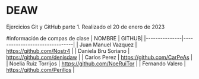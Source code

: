 # DEAW
Ejercicios Git y GitHub parte 1.
Realizado el 20 de enero de 2023

#información de compas de clase
| NOMBRE | GITHUB|
|---------------|--------------------------------|
| Juan Manuel Vazquez | https://github.com/Nostr4 | 
| Daniela Bru Soriano | https://github.com/denisdaw | 
| Carlos Perez | https://github.com/CarPeAs | 
| Noelia Ruiz Torrijos | https://github.com/NoeRuiTor | 
| Fernando Valero | https://github.com/Perillos | 
